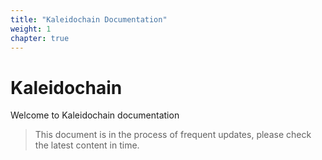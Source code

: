 ```yaml
---
title: "Kaleidochain Documentation"
weight: 1
chapter: true
---
```


# Kaleidochain

Welcome to Kaleidochain documentation

> <i class="fas fa-fw fa-info"></i> This document is in the process of frequent updates, please check the latest content in time.

